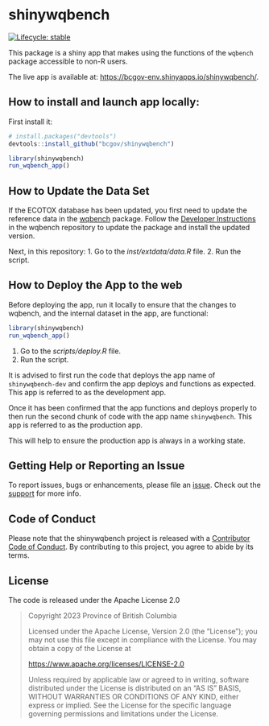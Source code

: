 
# shinywqbench

<!-- badges: start -->

[![Lifecycle:
stable](https://img.shields.io/badge/lifecycle-stable-brightgreen.svg)](https://lifecycle.r-lib.org/articles/stages.html#stable)
<!-- badges: end -->

This package is a shiny app that makes using the functions of the
`wqbench` package accessible to non-R users.

The live app is available at:
<https://bcgov-env.shinyapps.io/shinywqbench/>.

## How to install and launch app locally:

First install it:

``` r
# install.packages("devtools")
devtools::install_github("bcgov/shinywqbench")
```

``` r
library(shinywqbench)
run_wqbench_app()
```

## How to Update the Data Set

If the ECOTOX database has been updated, you first need to update the
reference data in the [wqbench](https://github.com/bcgov/wqbench)
package. Follow the [Developer
Instructions](https://bcgov.github.io/wqbench/articles/Developer-instructions.html)
in the wqbench repository to update the package and install the updated
version.

Next, in this repository: 1. Go to the *inst/extdata/data.R* file. 2.
Run the script.

## How to Deploy the App to the web

Before deploying the app, run it locally to ensure that the changes to
wqbench, and the internal dataset in the app, are functional:

``` r
library(shinywqbench)
run_wqbench_app()
```

1.  Go to the *scripts/deploy.R* file.
2.  Run the script.

It is advised to first run the code that deploys the app name of
`shinywqbench-dev` and confirm the app deploys and functions as
expected. This app is referred to as the development app.

Once it has been confirmed that the app functions and deploys properly
to then run the second chunk of code with the app name `shinywqbench`.
This app is referred to as the production app.

This will help to ensure the production app is always in a working
state.

## Getting Help or Reporting an Issue

To report issues, bugs or enhancements, please file an
[issue](https://github.com/bcgov/wqbench/issues). Check out the
[support](https://github.com/bcgov/wqbench/blob/main/.github/SUPPORT.md)
for more info.

## Code of Conduct

Please note that the shinywqbench project is released with a
[Contributor Code of
Conduct](https://github.com/bcgov/shinywqbench/CODE_OF_CONDUCT.md). By
contributing to this project, you agree to abide by its terms.

## License

The code is released under the Apache License 2.0

> Copyright 2023 Province of British Columbia
>
> Licensed under the Apache License, Version 2.0 (the “License”); you
> may not use this file except in compliance with the License. You may
> obtain a copy of the License at
>
> <https://www.apache.org/licenses/LICENSE-2.0>
>
> Unless required by applicable law or agreed to in writing, software
> distributed under the License is distributed on an “AS IS” BASIS,
> WITHOUT WARRANTIES OR CONDITIONS OF ANY KIND, either express or
> implied. See the License for the specific language governing
> permissions and limitations under the License.
